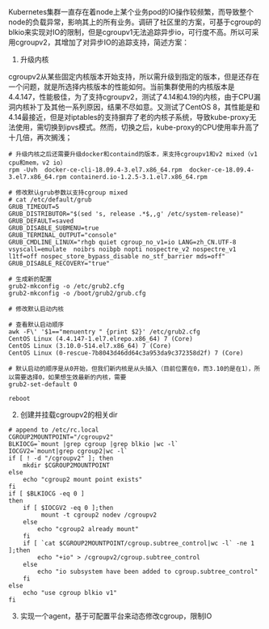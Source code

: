 Kubernetes集群一直存在着node上某个业务pod的IO操作较频繁，而导致整个node的负载异常，影响其上的所有业务。调研了社区里的方案，可基于cgroup的blkio来实现对IO的限制，但是cgroupv1无法追踪异步io，可行度不高。所以可采用cgroupv2，其增加了对异步IO的追踪支持，简述方案：

1. 升级内核

cgroupv2从某些固定内核版本开始支持，所以需升级到指定的版本，但是还存在一个问题，就是所选择内核版本的性能如何。当前集群使用的内核版本是4.4.147，性能极佳，为了支持cgroupv2，测试了4.14和4.19的内核，由于CPU漏洞内核补丁及其他一系列原因，结果不尽如意。又测试了CentOS 8，其性能是和4.14最接近，但是对iptables的支持摒弃了老的内核子系统，导致kube-proxy无法使用，需切换到ipvs模式。然而，切换之后，kube-proxy的CPU使用率升高了十几倍，再次搁浅；

```shell
# 升级内核之后还需要升级docker和containd的版本，来支持cgroupv1和v2 mixed（v1 cpu和mem，v2 io）
rpm -Uvh  docker-ce-cli-18.09.4-3.el7.x86_64.rpm  docker-ce-18.09.4-3.el7.x86_64.rpm containerd.io-1.2.5-3.1.el7.x86_64.rpm

# 修改默认grub参数以支持cgroup mixed 
# cat /etc/default/grub
GRUB_TIMEOUT=5
GRUB_DISTRIBUTOR="$(sed 's, release .*$,,g' /etc/system-release)"
GRUB_DEFAULT=saved
GRUB_DISABLE_SUBMENU=true
GRUB_TERMINAL_OUTPUT="console"
GRUB_CMDLINE_LINUX="rhgb quiet cgroup_no_v1=io LANG=zh_CN.UTF-8 vsyscall=emulate  noibrs noibpb nopti nospectre_v2 nospectre_v1 l1tf=off nospec_store_bypass_disable no_stf_barrier mds=off"
GRUB_DISABLE_RECOVERY="true"

# 生成新的配置
grub2-mkconfig -o /etc/grub2.cfg 
grub2-mkconfig -o /boot/grub2/grub.cfg

# 修改默认启动内核

# 查看默认启动顺序
awk -F\' '$1=="menuentry " {print $2}' /etc/grub2.cfg
CentOS Linux (4.4.147-1.el7.elrepo.x86_64) 7 (Core)
CentOS Linux (3.10.0-514.el7.x86_64) 7 (Core)
CentOS Linux (0-rescue-7b8043d46dd64c3a953da9c372358d2f) 7 (Core)

# 默认启动的顺序是从0开始，但我们新内核是从头插入（目前位置在0，而3.10的是在1），所以需要选择0，如果想生效最新的内核，需要
grub2-set-default 0

reboot
```

2. 创建并挂载cgroupv2的相关dir

```shell
# append to /etc/rc.local
CGROUP2MOUNTPOINT="/cgroupv2"
BLKIOCG=`mount |grep cgroup |grep blkio |wc -l`
IOCGV2=`mount|grep cgroup2|wc -l`
if [ ! -d "/cgroupv2" ]; then
    mkdir $CGROUP2MOUNTPOINT
else
    echo "cgroup2 mount point exists"
fi
if [ $BLKIOCG -eq 0 ]
then
    if [ $IOCGV2 -eq 0 ];then
         mount -t cgroup2 nodev /cgroupv2
    else
        echo "cgroup2 already mount"
    fi
    if [ `cat $CGROUP2MOUNTPOINT/cgroup.subtree_control|wc -l` -ne 1 ];then
        echo "+io" > /cgroupv2/cgroup.subtree_control
    else
        echo "io subsystem have been added to cgroup.subtree_control"
    fi
else
    echo "use cgroup blkio v1"
fi
```

3. 实现一个agent，基于可配置平台来动态修改cgroup，限制IO